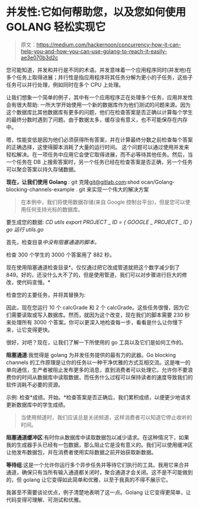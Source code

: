 # 并发性:它如何帮助您，以及您如何使用 GOLANG 轻松实现它

> 原文：<https://medium.com/hackernoon/concurrency-how-it-can-help-you-and-how-you-can-use-golang-to-reach-it-easily-ae3e070b3d2c>

您可能知道，并发和并行是不同的术语。并发意味着一个应用程序同时(并发地)在多个任务上取得进展；并行性是指应用程序将其任务分解为更小的子任务，这些子任务可以并行处理，例如同时在多个 CPU 上处理。

让我们想象一个简单的例子，其中有一个应用程序正在处理多个任务，应用并发性会有很大帮助:
一所大学开始使用一个新的数据库作为他们测试的问题来源。因为这个数据库比其他数据库有更多的问题，他们在检查答案是否正确以计算每个学生的最终分数时遇到了问题。由于数据太多，缓存没有意义，也不可能保存在内存中。

嗯，性能变低是因为他们必须获得所有答案，并在计算最终分数之前检查每个答案的正确选择，这使得脚本消耗了大量的运行时间。
这个问题可以通过使用并发来轻松解决。在一项任务中应用它会使它取得进展，而不必等待其他任务。然后，当一个任务在 DB 上搜索答案时，另一个任务已经在检查答案是否正确，另一个任务可以聚合答案以持久存储数据。

**现在，让我们使用 Golang** :
git 克隆[git@gitlab.com](mailto:git@gitlab.com):shod ocan/Golang-blocking-channels-example . git 来实现一个伟大的解决方案

> 在本例中，我们将使用数据存储(来自 Google 控制台平台)，但是您可以使用任何支持光标的数据库。

要生成您的数据: *CD utils
export PROJECT _ ID = { GOOGLE _ PROJECT _ ID }
go 运行 utils.go*

首先，检查目录*中没有阻塞通道的脚本。*

检查 300 个学生的 3000 个答案用了 882 秒。

现在使用阻塞通道检查目录*。仅仅通过把它改成管道就把这个数字减少到了 849。好的，还没什么大不了的，但是使用管道，我们可以对步骤进行巨大的修改，使代码变慢。*

检查您的主要任务，并将其替换为:

因此，现在您运行 10 个 calcGrade 和 2 个 calcGrade。这些任务很慢，因为它们需要读取或写入数据库。然而，就因为这个改变，现在我们的脚本需要 230 秒来处理所有 3000 个答案。你可以更深入地检查每一步，看看是什么让你慢下来，让它变得更快。

很好，对吧？现在，让我们了解一下所使用的 go 工具以及它们是如何工作的。

**阻塞通道**:我觉得是 golang 为并发任务提供的最有力的武器。Go blocking channels 的工作原理是让你的任务以一种干净优雅的方式互相交流。这是唯一的单向通信，生产者被阻止发布更多的消息，直到消费者可以处理它。允许你不要浪费你的时间从数据库中读取数据，而任务什么过程可以保持读者的速度导致我们的软件消耗不必要的资源。

示例:
检查*成绩。开始。*检查答案是否正确后，我们累积成绩，以便更少地请求更新数据库中的学生成绩。

> 当使用频道时，我们应该总是关闭频道，这样消费者可以知道它停止收听的时间。

**阻塞通道缓冲区**:有时你从数据库中读取数据包以减少请求。在这种情况下，如果我的生成器手头已经有一包数据，那么阻止它是没有意义的。我们可以使用缓冲区让他发布数据包，并在消费者使用实际数据之前开始获取新数据。

**等待组**:这是一个允许你运行多个异步任务并等待它们执行的工具。我用它来合并通道，确保只有当所有输入通道都关闭时，聚合通道才会关闭。这不是不可能做到的，但 golang 让它变得如此简单和优雅，以至于我真的不得不展示它。

我甚至不需要谈论优点，例子清楚地表明了这一点。Golang 让它变得更简单，让代码变得可理解、可测试和优雅。